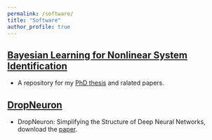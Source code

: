 ```yaml
---
permalink: /software/
title: "Software"
author_profile: true
---
```


## [Bayesian Learning for Nonlinear System Identification](https://github.com/panweihit/BSID)
* A repository for my [PhD thesis](http://panweihit.github.io/publications/thesis) and ralated papers.

## [DropNeuron](https://github.com/panweihit/DropNeuron)
* DropNeuron: Simplifying the Structure of Deep Neural Networks, download the [paper](https://arxiv.org/abs/1606.07326).

 
